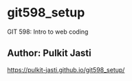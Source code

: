 # git598_setup

GIT 598: Intro to web coding

## Author: Pulkit Jasti


https://pulkit-jasti.github.io/git598_setup/
